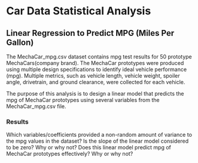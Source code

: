 # Car Data Statistical Analysis



## Linear Regression to Predict MPG (Miles Per Gallon)

The MechaCar_mpg.csv dataset contains mpg test results for 50 prototype MechaCars(company brand). The MechaCar prototypes were produced using multiple design specifications to identify ideal vehicle performance (mpg). Multiple metrics, such as vehicle length, vehicle weight, spoiler angle, drivetrain, and ground clearance, were collected for each vehicle. 

The purpose of this analysis is to design a linear model that predicts the mpg of MechaCar prototypes using several variables from the MechaCar_mpg.csv file.

### Results



Which variables/coefficients provided a non-random amount of variance to the mpg values in the dataset?
Is the slope of the linear model considered to be zero? Why or why not?
Does this linear model predict mpg of MechaCar prototypes effectively? Why or why not?

